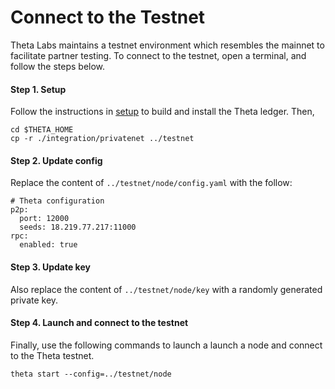 # Connect to the Testnet

Theta Labs maintains a testnet environment which resembles the mainnet to facilitate partner testing. To connect to the testnet, open a terminal, and follow the steps below.

#### Step 1. Setup
Follow the instructions in [setup](./setup.md) to build and install the Theta ledger. Then,
```
cd $THETA_HOME
cp -r ./integration/privatenet ../testnet
```

#### Step 2. Update config 
Replace the content of `../testnet/node/config.yaml` with the follow:

```
# Theta configuration
p2p:
  port: 12000
  seeds: 18.219.77.217:11000
rpc:
  enabled: true
```

#### Step 3. Update key
Also replace the content of `../testnet/node/key` with a randomly generated private key.

#### Step 4. Launch and connect to the testnet
Finally, use the following commands to launch a launch a node and connect to the Theta testnet.
```
theta start --config=../testnet/node
```

